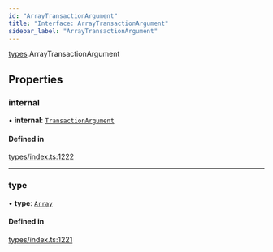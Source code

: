 ```yaml
---
id: "ArrayTransactionArgument"
title: "Interface: ArrayTransactionArgument"
sidebar_label: "ArrayTransactionArgument"
---
```


[types](../../../modules/Types/Types.md).ArrayTransactionArgument

## Properties

### internal

• **internal**: [`TransactionArgument`](../../../modules/Types/Types.md#transactionargument)

#### Defined in

[types/index.ts:1222](https://github.com/PolymeshAssociation/polymesh-sdk/blob/daafaa68f/src/types/index.ts#L1222)

___

### type

• **type**: [`Array`](../../../enums/Types/TransactionArgumentType/TransactionArgumentType.md#array)

#### Defined in

[types/index.ts:1221](https://github.com/PolymeshAssociation/polymesh-sdk/blob/daafaa68f/src/types/index.ts#L1221)
